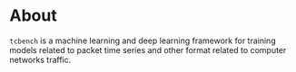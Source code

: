 # About

`tcbench` is a machine learning and deep learning framework
for training models related to packet time series and other
format related to computer networks traffic.
